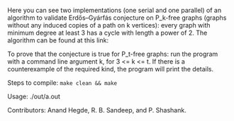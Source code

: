 Here you can see two implementations (one serial and one parallel) of an algorithm 
to validate Erdős–Gyárfás conjecture on P_k-free graphs (graphs without any induced copies of a path on k vertices): 
every graph with minimum degree at least 3 has a cycle with length a power of 2.
The algorithm can be found at this link: 

To prove that the conjecture is true for P_t-free graphs: run the program with a command line argument k, for 3 <= k <= t.
If there is a counterexample of the required kind, the program will print the details.

Steps to compile:
`make clean && make`

Usage: ./out/a.out <t>

Contributors: Anand Hegde, R. B. Sandeep, and P. Shashank.
